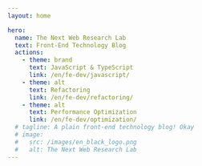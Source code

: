```yaml
---
layout: home

hero:
  name: The Next Web Research Lab
  text: Front-End Technology Blog
  actions:
    - theme: brand
      text: JavaScript & TypeScript
      link: /en/fe-dev/javascript/
    - theme: alt
      text: Refactoring
      link: /en/fe-dev/refactoring/
    - theme: alt
      text: Performance Optimization
      link: /en/fe-dev/optimization/
  # tagline: A plain front-end technology blog! Okay
  # image:
  #   src: /images/en_black_logo.png
  #   alt: The Next Web Research Lab
---
```


